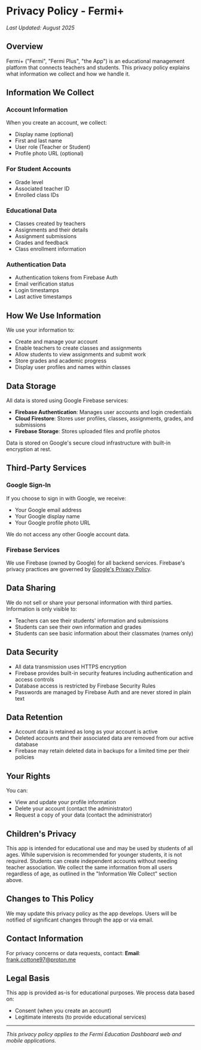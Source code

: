 # Privacy Policy - Fermi+

*Last Updated: August 2025*

## Overview

Fermi+ ("Fermi", "Fermi Plus", "the App") is an educational management platform that connects teachers and students. This privacy policy explains what information we collect and how we handle it.

## Information We Collect

### Account Information
When you create an account, we collect:
- Display name (optional)
- First and last name
- User role (Teacher or Student)
- Profile photo URL (optional)

### For Student Accounts
- Grade level
- Associated teacher ID
- Enrolled class IDs

### Educational Data
- Classes created by teachers
- Assignments and their details
- Assignment submissions
- Grades and feedback
- Class enrollment information

### Authentication Data
- Authentication tokens from Firebase Auth
- Email verification status
- Login timestamps
- Last active timestamps

## How We Use Information

We use your information to:
- Create and manage your account
- Enable teachers to create classes and assignments
- Allow students to view assignments and submit work
- Store grades and academic progress
- Display user profiles and names within classes

## Data Storage

All data is stored using Google Firebase services:
- **Firebase Authentication**: Manages user accounts and login credentials
- **Cloud Firestore**: Stores user profiles, classes, assignments, grades, and submissions
- **Firebase Storage**: Stores uploaded files and profile photos

Data is stored on Google's secure cloud infrastructure with built-in encryption at rest.

## Third-Party Services

### Google Sign-In
If you choose to sign in with Google, we receive:
- Your Google email address
- Your Google display name
- Your Google profile photo URL

We do not access any other Google account data.

### Firebase Services
We use Firebase (owned by Google) for all backend services. Firebase's privacy practices are governed by [Google's Privacy Policy](https://policies.google.com/privacy).

## Data Sharing

We do not sell or share your personal information with third parties. Information is only visible to:
- Teachers can see their students' information and submissions
- Students can see their own information and grades
- Students can see basic information about their classmates (names only)

## Data Security

- All data transmission uses HTTPS encryption
- Firebase provides built-in security features including authentication and access controls
- Database access is restricted by Firebase Security Rules
- Passwords are managed by Firebase Auth and are never stored in plain text

## Data Retention

- Account data is retained as long as your account is active
- Deleted accounts and their associated data are removed from our active database
- Firebase may retain deleted data in backups for a limited time per their policies

## Your Rights

You can:
- View and update your profile information
- Delete your account (contact the administrator)
- Request a copy of your data (contact the administrator)

## Children's Privacy

This app is intended for educational use and may be used by students of all ages. While supervision is recommended for younger students, it is not required. Students can create independent accounts without needing teacher association. We collect the same information from all users regardless of age, as outlined in the "Information We Collect" section above.

## Changes to This Policy

We may update this privacy policy as the app develops. Users will be notified of significant changes through the app or via email.

## Contact Information

For privacy concerns or data requests, contact:
**Email**: frank.cottone97@proton.me

## Legal Basis

This app is provided as-is for educational purposes. We process data based on:
- Consent (when you create an account)
- Legitimate interests (to provide educational services)

---

*This privacy policy applies to the Fermi Education Dashboard web and mobile applications.*